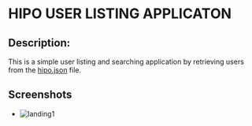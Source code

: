 # HIPO USER LISTING APPLICATON

## Description:
This is a simple user listing  and searching application by retrieving users from the [hipo.json](https://gist.githubusercontent.com/artizco/a957d4e0af6f9d35048808e7200ea076/raw/cedc9e9087cf7288eb733839ff9adf319bb737b3/hipo.json) file.

## Screenshots
- ![landing1](https://user-images.githubusercontent.com/62447995/165083063-181ee6d4-5ca4-4261-b4b3-7857a2fde0b9.png)
